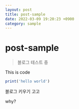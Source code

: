 ```yaml
---
layout: post
title: post-sample
date: 2022-03-09 19:20:23 +0900
category: sample
---
```

# post-sample
> 블로그 테스트 중

This is code
```ruby
print('hello world')
```


블로그 키우기 고고

why?

